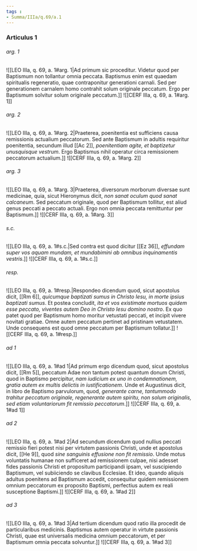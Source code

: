 ```yaml
---
tags : 
- Summa/IIIa/q.69/a.1
---
```


### Articulus 1

###### arg. 1
![[LEO IIIa, q. 69, a. 1#arg. 1|Ad primum sic proceditur. Videtur quod per Baptismum non tollantur omnia peccata. Baptismus enim est quaedam spiritualis regeneratio, quae contraponitur generationi carnali. Sed per generationem carnalem homo contrahit solum originale peccatum. Ergo per Baptismum solvitur solum originale peccatum.]]
![[CERF IIIa, q. 69, a. 1#arg. 1]]

###### arg. 2
![[LEO IIIa, q. 69, a. 1#arg. 2|Praeterea, poenitentia est sufficiens causa remissionis actualium peccatorum. Sed ante Baptismum in adultis requiritur poenitentia, secundum illud [[Ac 2]], *poenitentiam agite, et baptizetur unusquisque vestrum*. Ergo Baptismus nihil operatur circa remissionem peccatorum actualium.]]
![[CERF IIIa, q. 69, a. 1#arg. 2]]

###### arg. 3
![[LEO IIIa, q. 69, a. 1#arg. 3|Praeterea, diversorum morborum diversae sunt medicinae, quia, sicut Hieronymus dicit, *non sanat oculum quod sanat calcaneum*. Sed peccatum originale, quod per Baptismum tollitur, est aliud genus peccati a peccato actuali. Ergo non omnia peccata remittuntur per Baptismum.]]
![[CERF IIIa, q. 69, a. 1#arg. 3]]

###### s.c.
![[LEO IIIa, q. 69, a. 1#s.c.|Sed contra est quod dicitur [[Ez 36]], *effundam super vos aquam mundam, et mundabimini ab omnibus inquinamentis vestris*.]]
![[CERF IIIa, q. 69, a. 1#s.c.]]

###### resp.
![[LEO IIIa, q. 69, a. 1#resp.|Respondeo dicendum quod, sicut apostolus dicit, [[Rm 6]], *quicumque baptizati sumus in Christo Iesu, in morte ipsius baptizati sumus*. Et postea concludit, *ita et vos existimate mortuos quidem esse peccato, viventes autem Deo in Christo Iesu domino nostro*. Ex quo patet quod per Baptismum homo moritur vetustati peccati, et incipit vivere novitati gratiae. Omne autem peccatum pertinet ad pristinam vetustatem. Unde consequens est quod omne peccatum per Baptismum tollatur.]]
![[CERF IIIa, q. 69, a. 1#resp.]]

###### ad 1
![[LEO IIIa, q. 69, a. 1#ad 1|Ad primum ergo dicendum quod, sicut apostolus dicit, [[Rm 5]], peccatum Adae non tantum potest quantum donum Christi, quod in Baptismo percipitur, *nam iudicium ex uno in condemnationem, gratia autem ex multis delictis in iustificationem*. Unde et Augustinus dicit, in libro de Baptismo parvulorum, quod, *generante carne, tantummodo trahitur peccatum originale, regenerante autem spiritu, non solum originalis, sed etiam voluntariorum fit remissio peccatorum*.]]
![[CERF IIIa, q. 69, a. 1#ad 1]]

###### ad 2
![[LEO IIIa, q. 69, a. 1#ad 2|Ad secundum dicendum quod nullius peccati remissio fieri potest nisi per virtutem passionis Christi, unde et apostolus dicit, [[He 9]], quod *sine sanguinis effusione non fit remissio*. Unde motus voluntatis humanae non sufficeret ad remissionem culpae, nisi adesset fides passionis Christi et propositum participandi ipsam, vel suscipiendo Baptismum, vel subiiciendo se clavibus Ecclesiae. Et ideo, quando aliquis adultus poenitens ad Baptismum accedit, consequitur quidem remissionem omnium peccatorum ex proposito Baptismi, perfectius autem ex reali susceptione Baptismi.]]
![[CERF IIIa, q. 69, a. 1#ad 2]]

###### ad 3
![[LEO IIIa, q. 69, a. 1#ad 3|Ad tertium dicendum quod ratio illa procedit de particularibus medicinis. Baptismus autem operatur in virtute passionis Christi, quae est universalis medicina omnium peccatorum, et per Baptismum omnia peccata solvuntur.]]
![[CERF IIIa, q. 69, a. 1#ad 3]]


